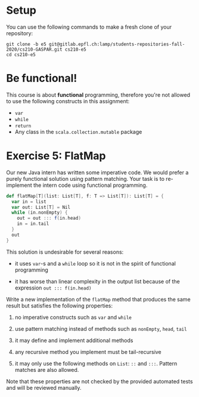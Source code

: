 # Setup

You can use the following commands to make a fresh clone of your repository:

```
git clone -b e5 git@gitlab.epfl.ch:lamp/students-repositories-fall-2020/cs210-GASPAR.git cs210-e5
cd cs210-e5
```

# Be functional!

This course is about **functional** programming, therefore you're not allowed to use the following
constructs in this assignment:
- `var`
- `while`
- `return`
- Any class in the `scala.collection.mutable` package

# Exercise 5: FlatMap

Our new Java intern has written some imperative code. We would prefer a purely functional solution using pattern matching. Your task is to re-implement the intern code using functional programming.

```scala
def flatMap[T](list: List[T], f: T => List[T]): List[T] = {
  var in = list
  var out: List[T] = Nil
  while (in.nonEmpty) {
    out = out ::: f(in.head)
    in = in.tail
  }
  out
}
```
This solution is undesirable for several reasons:

 - it uses `var`-s and a `while` loop so it is not in the spirit of functional programming

 - it has worse than linear complexity in the output list because of the expression `out ::: f(in.head)`

Write a new implementation of the `flatMap` method that produces the same result but satisfies the following properties:

 1. no imperative constructs such as `var` and `while`

 2. use pattern matching instead of methods such as `nonEmpty`, `head`, `tail`

 3. it may define and implement additional methods

 4. any recursive method you implement must be tail-recursive

 5. it may only use the following methods on `List`: `::` and `:::`. Pattern matches are also allowed.

Note that these properties are not checked by the provided automated tests and will be reviewed manually.
